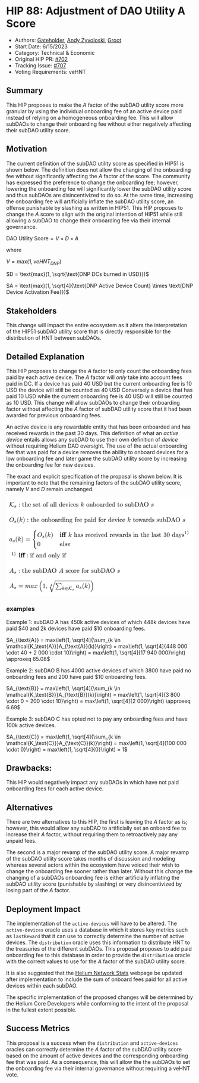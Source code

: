 # HIP 88: Adjustment of DAO Utility A Score
- Authors: [Gateholder](https://github.com/gateholder), [Andy Zyvoloski](https://github.com/heatedlime), [Groot](https://github.com/mawdegroot)
- Start Date: 6/15/2023
- Category: Technical & Economic
- Original HIP PR: [#702](https://github.com/helium/HIP/pull/702)
- Tracking Issue: [#707](https://github.com/helium/HIP/issues/707)
- Voting Requirements: veHNT

## Summary
This HIP proposes to make the $A$ factor of the subDAO utility score more granular by using the individual onboarding fee of an active device paid instead of relying on a homogeneous onboarding fee. This will allow subDAOs to change their onboarding fee without either negatively affecting their subDAO utility score.

## Motivation
The current definition of the subDAO utility score as specified in HIP51 is shown below. The definition does not allow the changing of the onboarding fee without significantly affecting the $A$ factor of the score. The community has expressed the preference to change the onboarding fee; however, lowering the onboarding fee will significantly lower the subDAO utility score and thus subDAOs are disincentivized to do so. At the same time, increasing the onboarding fee will artificially inflate the subDAO utility score, an offense punishable by slashing as written in HIP51. This HIP proposes to change the $A$ score to align with the original intention of HIP51 while still allowing a subDAO to change their onboarding fee via their internal governance.

$\text{DAO Utility Score} = V \times D \times A$

where

$V = \text{max}(1, veHNT_{DNP})$

$D = \text{max}(1, \sqrt{\text{DNP DCs burned in USD}})$

$A = \text{max}(1, \sqrt[4]{\text{DNP Active Device Count} \times \text{DNP Device Activation Fee}})$

## Stakeholders

This change will impact the entire ecosystem as it alters the interpretation of the HIP51 subDAO utility score that is directly responsible for the distribution of HNT between subDAOs.

## Detailed Explanation
This HIP proposes to change the $A$ factor to only count the onboarding fees paid by each active device. The $A$ factor will _only_ take into account fees paid in DC. If a device has paid 40 USD but the current onboarding fee is 10 USD the device will still be counted as 40 USD Conversely a device that has paid 10 USD while the current onboarding fee is 40 USD will still be counted as 10 USD. This change will allow subDAOs to change their onboarding factor without affecting the $A$ factor of subDAO utility score that it had been awarded for previous onboarding fees.

An active device is any rewardable entity that has been onboarded and has received rewards in the past 30 days. This definition of what an _active device_ entails allows any subDAO to use their own definition of _device_ without requiring Helium DAO oversight. The use of the actual onboarding fee that was paid for a device removes the ability to onboard devices for a low onboarding fee and later game the subDAO utility score by increasing the onboarding fee for new devices.

The exact and explicit specification of the proposal is shown below. It is important to note that the remaining factors of the subDAO utility score, namely $V$ and $D$ remain unchanged.

![0088-formulas](files/0088/0088-formulas.png)

### examples

Example 1: subDAO A has 450k active devices of which 448k devices have paid $40 and 2k devices have paid $10 onboarding fees.

$A_{\text{A}} = max\left(1, \sqrt[4]{\sum_{k \in \mathcal{K_\text{A}}}A_{\text{A}}(k)}\right) = max\left(1, \sqrt[4]{448 000 \cdot 40 + 2 000 \cdot 10}\right) = max\left(1, \sqrt[4]{17 940 000}\right) \approxeq 65.08$

Example 2: subDAO B has 4000 active devices of which 3800 have paid no onboarding fees and 200 have paid $10 onboarding fees.

$A_{\text{B}} = max\left(1, \sqrt[4]{\sum_{k \in \mathcal{K_\text{B}}}A_{\text{B}}(k)}\right) = max\left(1, \sqrt[4]{3 800 \cdot 0 + 200 \cdot 10}\right) = max\left(1, \sqrt[4]{2 000}\right) \approxeq 6.69$

Example 3: subDAO C has opted not to pay any onboarding fees and have 100k active devices.

$A_{\text{C}} = max\left(1, \sqrt[4]{\sum_{k \in \mathcal{K_\text{C}}}A_{\text{C}}(k)}\right) = max\left(1, \sqrt[4]{100 000 \cdot 0}\right) = max\left(1, \sqrt[4]{0}\right) = 1$

## Drawbacks:
This HIP would negatively impact any subDAOs in which have not paid onboarding fees for each active device.

## Alternatives
There are two alternatives to this HIP, the first is leaving the $A$ factor as is; however, this would allow any subDAO to artificially set an onboard fee to increase their $A$ factor, without requiring them to retroactively pay any unpaid fees.

The second is a major revamp of the subDAO utility score. A major revamp of the subDAO utility score takes months of discussion and modeling whereas several actors within the ecosystem have voiced their wish to change the onboarding fee sooner rather than later. Without this change the changing of a subDAOs onboarding fee is either artificially inflating the subDAO utility score (punishable by slashing) or very disincentivized by losing part of the $A$ factor.

## Deployment Impact
The implementation of the `active-devices` will have to be altered. The `active-devices` oracle uses a database in which it stores key metrics such as `lastReward` that it can use to correctly determine the number of active devices. The `distribution` oracle uses this information to distribute HNT to the treasuries of the different subDAOs. This proposal proposes to add paid onboarding fee to this database in order to provide the `distribution` oracle with the correct values to use for the $A$ factor of the subDAO utility score.

It is also suggested that the [Helium Network Stats](https://explorer.helium.com/stats) webpage be updated after implementation to include the sum of onboard fees paid for all active devices within each subDAO.

The specific implementation of the proposed changes will be determined by the Helium Core Developers while conforming to the intent of the proposal in the fullest extent possible.

## Success Metrics
This proposal is a success when the `distribution` and `active-devices` oracles can correctly determine the $A$ factor of the subDAO utility score based on the amount of active devices and the corresponding onboarding fee that was paid. As a consequence, this will allow the the subDAOs to set the onboarding fee via their internal governance without requiring a veHNT vote.
